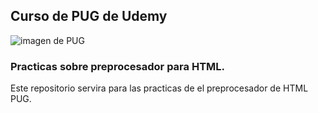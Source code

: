 ## Curso de PUG de Udemy 
![imagen de PUG][1]


  [1]: #file:4cd6936d-3bf9-038d-2516-f46e2577e661
  
### Practicas sobre preprocesador para HTML.

Este repositorio servira para las practicas de el preprocesador de HTML PUG.
